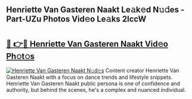 ## Henriette Van Gasteren Naakt Le𝚊k𝚎d N𝚞𝚍es - Part-UZu Photos Vid𝚎o Le𝚊ks 2lccW

# <h2><a href="http://fb4ndd.evod.top/?m=Henriette+Van+Gasteren+Naakt">🔗 👉🔴 Henriette Van Gasteren Naakt Vid𝚎o Ph𝚘t𝚘s</a></h2>

[![Henriette Van Gasteren Naakt N𝚞d𝚎s](https://i.imgur.com/8V9OHl7.gif)](http://fb4ndd.evod.top/?m=Henriette+Van+Gasteren+Naakt)
Content creator Henriette Van Gasteren Naakt with a focus on dance trends and lifestyle snippets. Henriette Van Gasteren Naakt public persona is one of confidence and authority, but behind the scenes, he's a complex and nuanced individual. 
